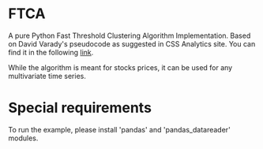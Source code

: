 # FTCA
A pure Python Fast Threshold Clustering Algorithm Implementation.
Based on David Varady's pseudocode as suggested in CSS Analytics site.
You can find it in the following [link](https://cssanalytics.wordpress.com/2013/11/26/fast-threshold-clustering-algorithm-ftca/).

While the algorithm is meant for stocks prices, it can be used for any multivariate time series.

# Special requirements 
To run the example, please install 'pandas' and 'pandas_datareader' modules.
